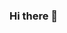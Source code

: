 ### Hi there 👋

<!--
**OASISinn/OASISinn** is a ✨ _special_ ✨ repository because its `README.md` (this file) appears on your GitHub profile.

Here are some ideas to get you started:

- 🔭 I’m currently working on NanChang university
- 🌱 I’m currently learning machine learning
- 👯 I’m looking to collaborate on environmental policy
- 🤔 I’m looking for help with spider
- 💬 Ask me about academic questions
- 📫 How to reach me: email
- 😄 Pronouns: Xia
- ⚡ Fun fact: try more
-->
